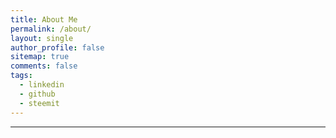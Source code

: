 ```yaml
---
title: About Me
permalink: /about/
layout: single
author_profile: false
sitemap: true
comments: false
tags:
  - linkedin
  - github
  - steemit
---
```

<div id="jaykubo-linkedin">
  <div class="LI-profile-badge"  data-version="v1" data-size="large" data-locale="en_US" data-type="horizontal" data-theme="dark" data-vanity="jaykubo"><a class="LI-simple-link" href='https://www.linkedin.com/in/jaykubo?trk=profile-badge'></a></div> <script type="text/javascript" src="https://platform.linkedin.com/badges/js/profile.js" async defer></script>
</div>
<hr>
<div id="jaykubo-github">
  <div class="github-widget" data-username="jkubo" />
  <script>
    document.querySelector('.github-widget').style = [
      'background-color:lightsteelblue',
      'border-radius:3px',
      'max-width:100%',
      'width:100%'
    ].join(';');
  </script>
  <script type="text/javascript" async defer src="https://unpkg.com/github-card@1.2.1/dist/widget.js"></script>
</div>